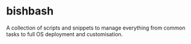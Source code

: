 # bishbash

A collection of scripts and snippets to manage everything from common tasks to full OS deployment and customisation.
